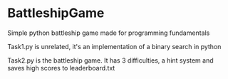 # BattleshipGame
Simple python battleship game made for programming fundamentals

Task1.py is unrelated, it's an implementation of a binary search in python

Task2.py is the battleship game.
It has 3 difficulties, a hint system and saves high scores to leaderboard.txt
